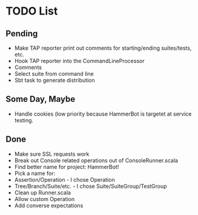 # TODO List #

## Pending ##

 * Make TAP reporter print out comments for starting/ending suites/tests, etc.
 * Hook TAP reporter into the CommandLineProcessor
 * Comments
 * Select suite from command line
 * Sbt task to generate distribution

## Some Day, Maybe ##

 * Handle cookies (low priority because HammerBot is targetet at service
   testing.

## Done ##

 * Make sure SSL requests work
 * Break out Console related operations out of ConsoleRunner.scala
 * Find better name for project: HammerBot!
 * Pick a name for:
  * Assertion/Operation - I chose Operation
  * Tree/Branch/Suite/etc. - I chose Suite/SuiteGroup/TestGroup
 * Clean up Runner.scala
 * Allow custom Operation
 * Add converse expectations
